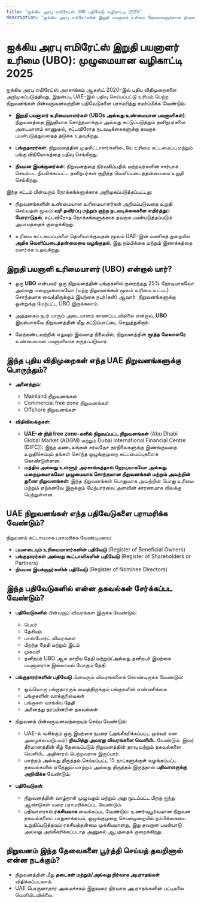 ```yaml
---
title: "ஐக்கிய அரபு எமிரேட்ஸ் UBO பதிவேடு வழிகாட்டி 2025"
description: "ஐக்கிய அரபு எமிரேட்ஸின் இறுதி பயனாளர் உரிமை தேவைகளுக்கான நிபுணர் வழிகாட்டி. விதிமுறைகள், இணக்கம் மற்றும் அறிக்கை கடமைகளின் முழுமையான கண்ணோட்டம்."
---
```


# ஐக்கிய அரபு எமிரேட்ஸ் இறுதி பயனாளர் உரிமை (UBO): முழுமையான வழிகாட்டி 2025

ஐக்கிய அரபு எமிரேட்ஸ் அரசாங்கம் ஆகஸ்ட் 2020-இல் புதிய விதிமுறைகளை அறிமுகப்படுத்தியது, இதன்படி UAE-இல் பதிவு செய்யப்பட்டு உரிமம் பெற்ற நிறுவனங்கள் பின்வருவனவற்றின் பதிவேடுகளை பராமரித்து சமர்ப்பிக்க வேண்டும்:

- **இறுதி பயனாளர் உரிமையாளர்கள் (UBOs அல்லது உண்மையான பயனாளிகள்)**: நிறுவனத்தை இறுதியாக சொந்தமாக்கும் அல்லது கட்டுப்படுத்தும் தனிநபர்களை அடையாளம் காணுதல், சட்டவிரோத நடவடிக்கைகளுக்கு தவறாக பயன்படுத்துவதைத் தடுக்க உதவுகிறது.

- **பங்குதாரர்கள்**: நிறுவனத்தின் முதலீட்டாளர்களிடையே உரிமை கட்டமைப்பு மற்றும் பங்கு விநியோகத்தை பதிவு செய்கிறது.

- **நியமன இயக்குனர்கள்**: நிறுவனத்தை நிர்வகிப்பதில் மற்றவர்களின் சார்பாக செயல்பட நியமிக்கப்பட்ட தனிநபர்கள் குறித்த வெளிப்படைத்தன்மையை உறுதி செய்கிறது.

இந்த சட்டம் பின்வரும் நோக்கங்களுக்காக அறிமுகப்படுத்தப்பட்டது:

- நிறுவனங்களின் உண்மையான உரிமையாளர்கள் அறியப்படுவதை உறுதி செய்வதன் மூலம் **வரி தவிர்ப்பு மற்றும் குற்ற நடவடிக்கைகளை எதிர்த்துப் போராடுதல்**, சட்டவிரோத நோக்கங்களுக்காக தவறாக பயன்படுத்தப்படும் அபாயத்தைக் குறைக்கிறது.

- உரிமை கட்டமைப்புகளை தெளிவாக்குவதன் மூலம் UAE-இன் வணிகத் துறையில் **அதிக வெளிப்படைத்தன்மையை வழங்குதல்**, இது நம்பிக்கை மற்றும் இணக்கத்தை வளர்க்க உதவுகிறது.

## இறுதி பயனாளி உரிமையாளர் (UBO) என்றால் யார்?

- ஒரு **UBO** என்பவர் ஒரு நிறுவனத்தின் பங்குகளில் குறைந்தது 25% நேரடியாகவோ அல்லது மறைமுகமாகவோ (மற்ற நிறுவனங்கள் மூலம் உரிமை உட்பட) சொந்தமாக வைத்திருக்கும் இயற்கை நபர்(கள்) ஆவார். நிறுவனங்களுக்கு ஒன்றுக்கு மேற்பட்ட UBO இருக்கலாம்.

- அத்தகைய நபர் யாரும் அடையாளம் காணப்படவில்லை என்றால், **UBO** இயல்பாகவே நிறுவனத்தின் மீது கட்டுப்பாட்டை செலுத்துகிறார்.

- மேற்கண்டவற்றில் எதுவும் இல்லாத நிலையில், நிறுவனத்தின் **மூத்த மேலாளரே** உண்மையான பயனாளியாக கருதப்படுவார்.

## இந்த புதிய விதிமுறைகள் எந்த UAE நிறுவனங்களுக்கு பொருந்தும்?

- **அனைத்தும்**:
  - Mainland நிறுவனங்கள்
  - Commercial free zone நிறுவனங்கள்
  - Offshore நிறுவனங்கள்

- **விதிவிலக்குகள்**:
  - **UAE-ன் நிதி free zone-களில் நிறுவப்பட்ட நிறுவனங்கள்** (Abu Dhabi Global Market (ADGM) மற்றும் Dubai International Financial Centre (DIFC)): இந்த மண்டலங்கள் சர்வதேச தரநிலைகளுக்கு இணங்குவதை உறுதிசெய்யும் தங்கள் சொந்த ஒழுங்குமுறை கட்டமைப்புகளைக் கொண்டுள்ளன.
  - **மத்திய அல்லது உள்ளூர் அரசாங்கத்தால் நேரடியாகவோ அல்லது மறைமுகமாகவோ முழுமையாக சொந்தமான நிறுவனங்கள் மற்றும் அவற்றின் துணை நிறுவனங்கள்**: இந்த நிறுவனங்கள் பொதுவாக அவற்றின் பொது உரிமை மற்றும் ஏற்கனவே இருக்கும் மேற்பார்வை அளவின் காரணமாக விலக்கு பெற்றுள்ளன.

## UAE நிறுவனங்கள் எந்த பதிவேடுகளை பராமரிக்க வேண்டும்?

நிறுவனம் கட்டாயமாக பராமரிக்க வேண்டியவை:

- **பயனடையும் உரிமையாளர்களின் பதிவேடு** (Register of Beneficial Owners)
- **பங்குதாரர்கள் அல்லது கூட்டாளிகளின் பதிவேடு** (Register of Shareholders or Partners)
- **நியமன இயக்குநர்களின் பதிவேடு** (Register of Nominee Directors)

## இந்த பதிவேடுகளில் என்ன தகவல்கள் சேர்க்கப்பட வேண்டும்?

- **பதிவேடுகளில்** பின்வரும் விவரங்கள் இருக்க வேண்டும்:
  - பெயர்
  - தேசியம்
  - பாஸ்போர்ட் விவரங்கள்
  - பிறந்த தேதி மற்றும் இடம்
  - முகவரி
  - தனிநபர் UBO ஆக மாறிய தேதி மற்றும்/அல்லது தனிநபர் இயற்கை பயனாளராக இல்லாமல் போகும் தேதி

- **பங்குதாரர்களின் பதிவேடு** பின்வரும் விவரங்களைக் கொண்டிருக்க வேண்டும்:
  - ஒவ்வொரு பங்குதாரரும் வைத்திருக்கும் பங்குகளின் எண்ணிக்கை
  - பங்குகளின் வாக்குரிமைகள்
  - பங்குகள் வாங்கிய தேதி
  - அனைத்து தரப்பினரின் தகவல்கள்

- நிறுவனம் பின்வருவனவற்றையும் செய்ய வேண்டும்:
  - UAE-ல் வசிக்கும் ஒரு இயற்கை நபரை (அங்கீகரிக்கப்பட்ட முகவர் என அழைக்கப்படுபவர்) **நியமித்து அவரது விவரங்களை வெளியிட** வேண்டும். இவர் தீர்மானத்தின் கீழ் தேவைப்படும் நிறுவனத்தின் தரவு மற்றும் தகவல்களை வெளியிட அதிகாரம் பெற்றவராக இருப்பார்.
  - மாற்றம் அல்லது திருத்தம் செய்யப்பட்ட 15 நாட்களுக்குள் வழங்கப்பட்ட தகவல்களில் ஏதேனும் மாற்றம் அல்லது திருத்தம் இருந்தால் **பதிவாளருக்கு அறிவிக்க** வேண்டும்.

- **பதிவேடுகள்**:
  - நிறுவனத்தின் வாழ்நாள் முழுவதும் மற்றும் அது மூடப்பட்ட பிறகு ஐந்து ஆண்டுகள் வரை பராமரிக்கப்பட வேண்டும்.
  - பதிவாளரால் **ரகசியமாக** வைக்கப்பட வேண்டும்: உணர்வுபூர்வமான நிறுவன தகவல்களைப் பாதுகாக்கவும், ஒழுங்குமுறை செயல்முறையில் நம்பிக்கையை உறுதிப்படுத்தவும் ரகசியத்தன்மை முக்கியமானது, இது தவறான பயன்பாடு அல்லது அங்கீகரிக்கப்படாத அணுகல் ஆபத்தைக் குறைக்கிறது.

## நிறுவனம் இந்த தேவைகளை பூர்த்தி செய்யத் தவறினால் என்ன நடக்கும்?

- நிறுவனத்தின் மீது **தடைகள் மற்றும்/அல்லது நிர்வாக அபராதங்கள்** விதிக்கப்படலாம்.
- UAE பொருளாதார அமைச்சகம் இதுவரை நிர்வாக அபராதங்களின் பட்டியலை வெளியிடவில்லை.
